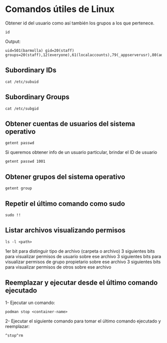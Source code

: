 # Comandos útiles de Linux

Obtener id del usuario como así también los grupos a los que pertenece.

```
id
```

Output:

```
uid=501(barmolla) gid=20(staff) groups=20(staff),12(everyone),61(localaccounts),79(_appserverusr),80(admin),81(_appserveradm),98(_lpadmin),33(_appstore),100(_lpoperator),204(_developer),250(_analyticsusers),395(com.apple.access_ftp),398(com.apple.access_screensharing),399(com.apple.access_ssh),400(com.apple.access_remote_ae),701(com.apple.sharepoint.group.1)
```

## Subordinary IDs

```
cat /etc/subuid
```

## Subordinary Groups

```
cat /etc/subgid
```

##  Obtener cuentas de usuarios del sistema operativo

```
getent passwd
```

Si queremos obtener info de un usuario particular, brindar el ID de usuario

```
getent passwd 1001
```

##  Obtener grupos del sistema operativo

```
getent group
```

## Repetir el último comando como sudo

```
sudo !!
```

## Listar archivos visualizando permisos

```
ls -l <path>
```

1er bit para distinguir tipo de archivo (carpeta o archivo)
3 siguientes bits para visualizar permisos de usuario sobre ese archivo
3 siguientes bits para visualizar permisos de grupo propietario sobre ese archivo
3 siguientes bits para visualizar permisos de otros sobre ese archivo

## Reemplazar y ejecutar desde el último comando ejecutado

1- Ejecutar un comando: 

```
podman stop <container-name>
```

2- Ejecutar el siguiente comando para tomar el último comando ejecutado y reemplazar:

```
^stop^rm
```